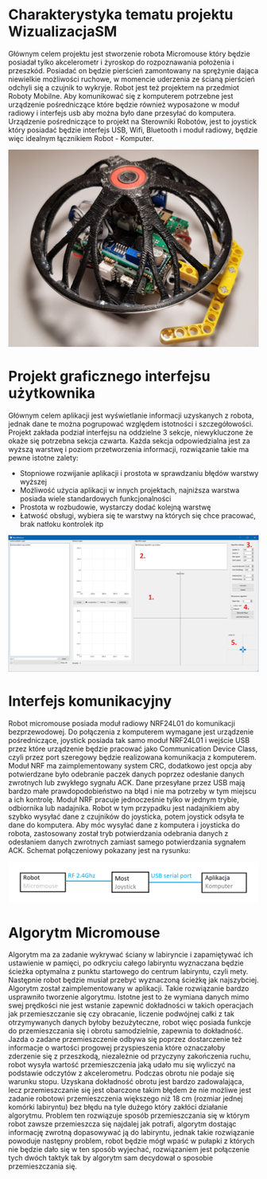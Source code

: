 # Charakterystyka tematu projektu WizualizacjaSM
 
Głównym celem projektu jest stworzenie robota Micromouse który będzie posiadał tylko akcelerometr i żyroskop do rozpoznawania położenia i przeszkód. Posiadać on będzie pierścień zamontowany na sprężynie dająca niewielkie możliwości ruchowe, w momencie uderzenia ze ścianą pierścień odchyli się a czujnik to wykryje. Robot jest też projektem na przedmiot Roboty Mobilne. Aby komunikować się z komputerem potrzebne jest urządzenie pośredniczące które będzie również wyposażone w moduł radiowy i interfejs usb aby można było dane przesyłać do komputera. Urządzenie pośredniczące to projekt na Sterowniki Robotów, jest to joystick który posiadać będzie interfejs USB, Wifi, Bluetooth i moduł radiowy, będzie więc idealnym łącznikiem Robot - Komputer.

![GitHub Logo](/images/a.jpg)


# Projekt graficznego interfejsu użytkownika
 
Głównym celem aplikacji jest wyświetlanie informacji uzyskanych z robota, jednak dane te można pogrupować względem istotności i szczegółowości. Projekt zakłada podział interfejsu na oddzielne 3 sekcje, niewykluczone że okaże się potrzebna sekcja czwarta. Każda sekcja odpowiedzialna jest za wyższą warstwę i poziom przetworzenia informacji, rozwiązanie takie ma pewne istotne zalety:

* Stopniowe rozwijanie aplikacji i prostota w sprawdzaniu błędów warstwy wyższej
* Możliwość użycia aplikacji w innych projektach, najniższa warstwa posiada wiele standardowych funkcjonalności
* Prostota w rozbudowie, wystarczy dodać kolejną warstwę
* Łatwość obsługi, wybiera się te warstwy na których się chce pracować, brak natłoku kontrolek itp

![GitHub Logo](/images/app2.PNG)

# Interfejs komunikacyjny

Robot micromouse posiada moduł radiowy NRF24L01 do komunikacji bezprzewodowej. Do połączenia z komputerem wymagane jest urządzenie pośredniczące, joystick posiada tak samo moduł NRF24L01 i wejście USB przez które urządzenie będzie pracować jako Communication Device Class, czyli przez port szeregowy będzie realizowana komunikacja z komputerem. Moduł NRF ma zaimplementowany system CRC, dodatkowo jest opcja aby potwierdzane było odebranie paczek danych poprzez odesłanie danych zwrotnych lub zwykłego sygnału ACK. Dane przesyłane przez USB mają bardzo małe prawdopodobieństwo na błąd i nie ma potrzeby w tym miejscu a ich kontrolę. Moduł NRF pracuje jednocześnie tylko w jednym trybie, odbiornika lub nadajnika. Robot w tym przypadku jest nadajnikiem aby szybko wysyłać dane z czujników do joysticka, potem joystick odsyła te dane do komputera. Aby móc wysyłać dane z komputera i joysticka do robota, zastosowany został tryb potwierdzania odebrania danych z odesłaniem danych zwrotnych zamiast samego potwierdzania sygnałem ACK. Schemat połączeniowy pokazany jest na rysunku: 

![GitHub Logo](/images/interfejsy.png)

# Algorytm Micromouse
Algorytm ma za zadanie wykrywać ściany w labiryncie i zapamiętywać ich ustawienie w pamięci, po odkryciu całego labiryntu wyznaczana będzie ścieżka optymalna z punktu startowego do centrum labiryntu, czyli mety. Następnie robot będzie musiał przebyć wyznaczoną ścieżkę jak najszybciej. Algorytm został zaimplementowany w aplikacji. Takie rozwiązanie bardzo usprawniło tworzenie algorytmu. Istotne jest to że wymiana danych mimo swej prędkości nie jest wstanie zapewnić dokładności w takich operacjach jak przemieszczanie się czy obracanie, liczenie podwójnej całki z tak otrzymywanych danych byłoby bezużyteczne, robot więc posiada funkcje do przemieszczania się i obrotu samodzielnie, zapewnia to dokładność. Jazda o zadane przemieszczenie odbywa się poprzez dostarczenie też informacje o wartości progowej przyspieszenia które oznaczałoby zderzenie się z przeszkodą, niezależnie od przyczyny zakończenia ruchu, robot wysyła wartość przemieszczenia jaką udało mu się wyliczyć na podstawie odczytów z akcelerometru. Podczas obrotu nie podaje się warunku stopu. Uzyskana dokładność obrotu jest bardzo zadowalająca, lecz przemieszczanie się jest obarczone takim błędem że nie możliwe jest zadanie robotowi przemieszczenia większego niż 18 cm (rozmiar jednej komórki labiryntu) bez błędu na tyle dużego który zakłóci działanie algorytmu. Problem ten rozwiązuje sposób przemieszczania się w którym robot zawsze przemieszcza się najdalej jak potrafi, algorytm dostając informację zwrotną dopasowywać ją do labiryntu, jednak takie rozwiązanie powoduje następny problem, robot będzie mógł wpaść w pułapki z których nie będzie dało się w ten sposób wyjechać, rozwiązaniem jest połączenie tych dwóch taktyk tak by algorytm sam decydował o sposobie przemieszczania się.
